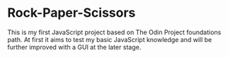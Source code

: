 # Rock-Paper-Scissors
This is my first JavaScript project based on The Odin Project foundations path. 
At first it aims to test my basic JavaScript knowledge and will be further improved with a GUI at the later stage. 
